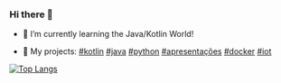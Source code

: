 ### Hi there 👋


- 🌱 I’m currently learning the Java/Kotlin World!

- 🔭 My projects: [#kotlin](https://github.com/brunohenriquepj?tab=repositories&q=%23kotlin) [#java](https://github.com/brunohenriquepj?tab=repositories&q=%23java) [#python](https://github.com/brunohenriquepj?tab=repositories&q=%23python) [#apresentações](https://github.com/brunohenriquepj?tab=repositories&q=%23presentations) [#docker](https://github.com/brunohenriquepj?tab=repositories&q=%23docker) [#iot](https://github.com/brunohenriquepj?tab=repositories&q=%23iot)

[![Top Langs](https://github-readme-stats.vercel.app/api/top-langs/?username=brunohenriquepj&hide=javascript,html,css)](https://github.com/brunohenriquepj/github-readme-stats)
<!--
**brunohenriquepj/brunohenriquepj** is a ✨ _special_ ✨ repository because its `README.md` (this file) appears on your GitHub profile.

Here are some ideas to get you started:

- 🔭 I’m currently working on ...
- 🌱 I’m currently learning ...
- 👯 I’m looking to collaborate on ...
- 🤔 I’m looking for help with ...
- 💬 Ask me about ...
- 📫 How to reach me: ...
- 😄 Pronouns: ...
- ⚡ Fun fact: ...
-->

